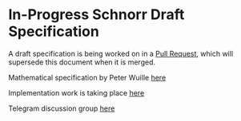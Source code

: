 In-Progress Schnorr Draft Specification
=======================================

A draft specification is being worked on in a [Pull Request](https://github.com/bitcoincashorg/bitcoincash.org/pull/207/files), which will supersede this document when it is merged.

Mathematical specification by Peter Wuille [here](https://github.com/sipa/bips/blob/bip-schnorr/bip-schnorr.mediawiki)

Implementation work is taking place [here](https://reviews.bitcoinabc.org/D2169)

Telegram discussion group [here](https://t.me/joinchat/HCYr50bcT1vAH0SkOF0Nfw)
